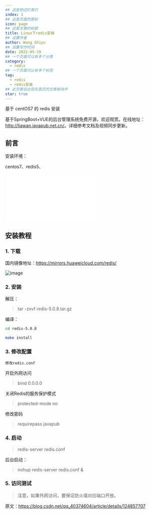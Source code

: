```yaml
---
## 这是侧边栏索引
index: 1
## 这是页面的图标
icon: page
## 这是文章的标题
title: Linux下redis安装
## 设置作者
author: Wang Shiyu
## 设置写作时间
date: 2022-05-19
## 一个页面可以有多个分类
category:
  - redis
## 一个页面可以有多个标签
tag:
  - redis
  - redis安装
## 此页面会出现在首页的文章板块中
star: true
---
```


基于 centOS7 的 redis 安装

<!-- more -->

基于SpringBoot+VUE的后台管理系统免费开源，欢迎观赏。在线地址：<http://liawan.javapub.net.cn/>。详细参考文档及视频同步更新。

## 前言

安装环境：

centos7、redis5、

<iframe src="//player.bilibili.com/player.html?bvid=BV1qR4y1c78t&page=1" scrolling="no" border="0" frameborder="no" framespacing="0" allowfullscreen="true"> </iframe>

## 安装教程

### 1. 下载

国内镜像地址：https://mirrors.huaweicloud.com/redis/

![image](https://tva3.sinaimg.cn/large/007F3CC8ly1h2dguy49obj31hc0q1gzo.jpg)

### 2. 安装

解压：

> tar -zxvf redis-5.0.8.tar.gz 

编译：

```bash
cd redis-5.0.8

make install
```


### 3. 修改配置

`修改redis.conf`

开启外网访问

> bind 0.0.0.0

关闭Redis的服务保护模式

> protected-mode no

修改密码

> requirepass javapub

### 4. 启动


> redis-server redis.conf

后台启动：

> nohup redis-server redis.conf &



### 5. 访问测试

> 注意，如果外网访问，要保证防火墙对应端口开放。


原文：https://blog.csdn.net/qq_40374604/article/details/124857707
